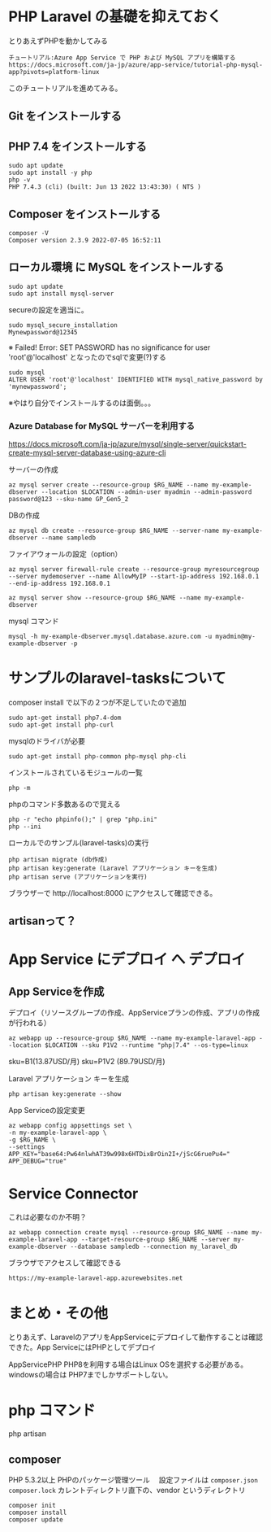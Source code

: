 # PHP Laravel の基礎を抑えておく

とりあえずPHPを動かしてみる

```
チュートリアル:Azure App Service で PHP および MySQL アプリを構築する
https://docs.microsoft.com/ja-jp/azure/app-service/tutorial-php-mysql-app?pivots=platform-linux
```
このチュートリアルを進めてみる。

## Git をインストールする
## PHP 7.4 をインストールする 
```
sudo apt update
sudo apt install -y php
php -v
PHP 7.4.3 (cli) (built: Jun 13 2022 13:43:30) ( NTS )
```
## Composer をインストールする
```
composer -V
Composer version 2.3.9 2022-07-05 16:52:11
```
## ローカル環境 に MySQL をインストールする
```
sudo apt update
sudo apt install mysql-server
```

secureの設定を適当に。
```
sudo mysql_secure_installation
Mynewpassword@12345
```
※ Failed! Error: SET PASSWORD has no significance for user 'root'@'localhost' となったのでsqlで変更(?)する
```
sudo mysql
ALTER USER 'root'@'localhost' IDENTIFIED WITH mysql_native_password by 'mynewpassword';
```

※やはり自分でインストールするのは面倒。。。

### Azure Database for MySQL サーバーを利用する
https://docs.microsoft.com/ja-jp/azure/mysql/single-server/quickstart-create-mysql-server-database-using-azure-cli

サーバーの作成
```
az mysql server create --resource-group $RG_NAME --name my-example-dbserver --location $LOCATION --admin-user myadmin --admin-password password@123 --sku-name GP_Gen5_2
```

DBの作成
```
az mysql db create --resource-group $RG_NAME --server-name my-example-dbserver --name sampledb
```
ファイアウォールの設定（option）
```
az mysql server firewall-rule create --resource-group myresourcegroup --server mydemoserver --name AllowMyIP --start-ip-address 192.168.0.1 --end-ip-address 192.168.0.1
```

```
az mysql server show --resource-group $RG_NAME --name my-example-dbserver
```

mysql コマンド
```
mysql -h my-example-dbserver.mysql.database.azure.com -u myadmin@my-example-dbserver -p
```


# サンプルのlaravel-tasksについて

composer install で以下の２つが不足していたので追加
```
sudo apt-get install php7.4-dom
sudo apt-get install php-curl
```

mysqlのドライバが必要
```
sudo apt-get install php-common php-mysql php-cli
```

インストールされているモジュールの一覧
```
php -m
```

phpのコマンド多数あるので覚える
```
php -r "echo phpinfo();" | grep "php.ini"
php --ini
```

ローカルでのサンプル(laravel-tasks)の実行
```
php artisan migrate (db作成)
php artisan key:generate (Laravel アプリケーション キーを生成)
php artisan serve (アプリケーションを実行)
```
ブラウザーで http://localhost:8000 にアクセスして確認できる。

## artisanって？





# App Service にデプロイ へ デプロイ

## App Serviceを作成
デプロイ（リソースグループの作成、AppServiceプランの作成、アプリの作成が行われる）
```
az webapp up --resource-group $RG_NAME --name my-example-laravel-app --location $LOCATION --sku P1V2 --runtime "php|7.4" --os-type=linux
```
sku=B1(13.87USD/月)
sku=P1V2 (89.79USD/月)


Laravel アプリケーション キーを生成
```
php artisan key:generate --show
```

App Serviceの設定変更
```
az webapp config appsettings set \
-n my-example-laravel-app \
-g $RG_NAME \
--settings APP_KEY="base64:Pw64nlwhAT39w998x6HTDixBrOin2I+/jScG6ruePu4=" APP_DEBUG="true"
```

# Service Connector
これは必要なのか不明？

```
az webapp connection create mysql --resource-group $RG_NAME --name my-example-laravel-app --target-resource-group $RG_NAME --server my-example-dbserver --database sampledb --connection my_laravel_db
```

ブラウザでアクセスして確認できる
```
https://my-example-laravel-app.azurewebsites.net
```

# まとめ・その他

とりあえず、LaravelのアプリをAppServiceにデプロイして動作することは確認できた。App ServiceにはPHPとしてデプロイ

AppServicePHP
 PHP8を利用する場合はLinux OSを選択する必要がある。
 windowsの場合は PHP7までしかサポートしない。


# php コマンド
php artisan

## composer
PHP 5.3.2以上
PHPのパッケージ管理ツール　
設定ファイルは `composer.json` `composer.lock`
カレントディレクトリ直下の、vendor というディレクトリ
```
composer init
composer install
composer update
```

